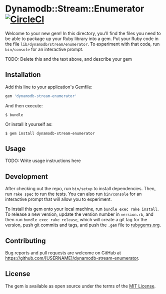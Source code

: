 # Dynamodb::Stream::Enumerator [![CircleCI](https://circleci.com/gh/johanneswuerbach/dynamodb-stream-enumerator.svg?style=svg)](https://circleci.com/gh/johanneswuerbach/dynamodb-stream-enumerator)

Welcome to your new gem! In this directory, you'll find the files you need to be able to package up your Ruby library into a gem. Put your Ruby code in the file `lib/dynamodb/stream/enumerator`. To experiment with that code, run `bin/console` for an interactive prompt.

TODO: Delete this and the text above, and describe your gem

## Installation

Add this line to your application's Gemfile:

```ruby
gem 'dynamodb-stream-enumerator'
```

And then execute:

    $ bundle

Or install it yourself as:

    $ gem install dynamodb-stream-enumerator

## Usage

TODO: Write usage instructions here

## Development

After checking out the repo, run `bin/setup` to install dependencies. Then, run `rake spec` to run the tests. You can also run `bin/console` for an interactive prompt that will allow you to experiment.

To install this gem onto your local machine, run `bundle exec rake install`. To release a new version, update the version number in `version.rb`, and then run `bundle exec rake release`, which will create a git tag for the version, push git commits and tags, and push the `.gem` file to [rubygems.org](https://rubygems.org).

## Contributing

Bug reports and pull requests are welcome on GitHub at https://github.com/[USERNAME]/dynamodb-stream-enumerator.

## License

The gem is available as open source under the terms of the [MIT License](https://opensource.org/licenses/MIT).
